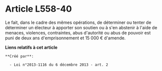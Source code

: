 # Article L558-40

Le fait, dans le cadre des mêmes opérations, de déterminer ou tenter de déterminer un électeur à apporter son soutien ou à
s'en abstenir à l'aide de menaces, violences, contraintes, abus d'autorité ou abus de pouvoir est puni de deux ans
d'emprisonnement et 15 000 € d'amende.

**Liens relatifs à cet article**

	**Créé par**:

	  - Loi n°2013-1116 du 6 décembre 2013 - art. 2
